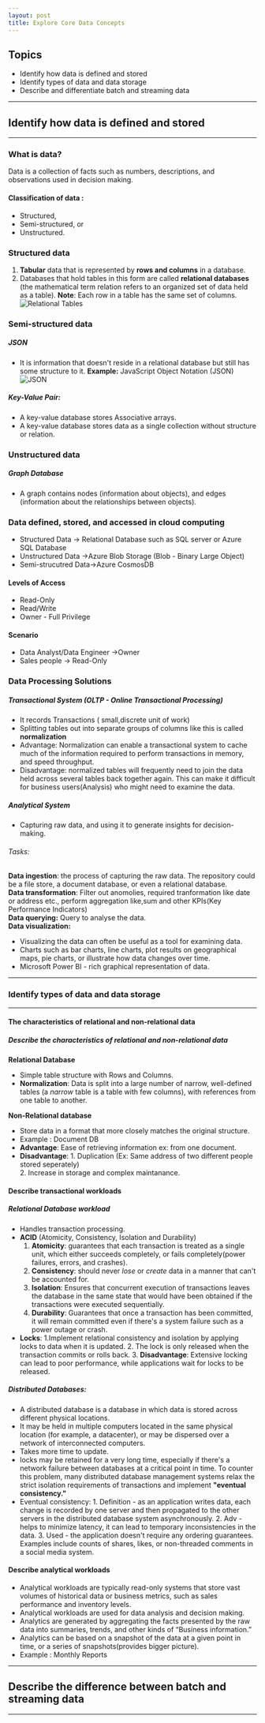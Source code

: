 ```yaml
---
layout: post
title: Explore Core Data Concepts
---
```

## Topics
* Identify how data is defined and stored
* Identify types of data and data storage
* Describe and differentiate batch and streaming data
***
## Identify how data is defined and stored
***
### What is data?
Data is a collection of facts such as numbers, descriptions, and observations used in decision making. 
#### Classification of data :
* Structured,
* Semi-structured, or
* Unstructured.

### Structured data
1. **Tabular** data that is represented by **rows and columns** in a database.
2. Databases that hold tables in this form are called **relational databases** (the mathematical term relation refers to an organized set of data held as a table). 
**Note**: Each row in a table has the same set of columns.
![Relational Tables](https://raw.githubusercontent.com/TrailBlazed/trailblazed.github.io/gh-pages/assets/11-tabular-diagram.png)

### Semi-structured data
##### JSON
* It is information that doesn't reside in a relational database but still has some structure to it.
 **Example:** JavaScript Object Notation (JSON)
![JSON](https://raw.githubusercontent.com/TrailBlazed/trailblazed.github.io/gh-pages/assets/12-json.PNG)
##### Key-Value Pair: 
* A key-value database stores Associative arrays. 
* A key-value database stores data as a single collection without structure or relation.
### Unstructured data
##### Graph Database
* A graph contains nodes (information about objects), and edges (information about the relationships between objects). 

### Data defined, stored, and accessed in cloud computing
* Structured Data -> Relational Database such as SQL server or Azure SQL Database
* Unstructured Data ->Azure Blob Storage (Blob - Binary Large Object)
* Semi-strucutred Data->Azure CosmosDB
#### Levels of Access
* Read-Only
* Read/Write
* Owner - Full Privilege
#### Scenario
* Data Analyst/Data Engineer ->Owner 
* Sales people -> Read-Only
### Data Processing Solutions
##### Transactional System (OLTP - Online Transactional Processing)
* It records Transactions ( small,discrete unit of work)
*  Splitting tables out into separate groups of columns like this is called **normalization**
*  Advantage: Normalization can enable a transactional system to cache much of the information required to perform transactions in memory, and speed throughput.
* Disadvantage:  normalized tables will frequently need to join the data held across several tables back together again. This can make it difficult for business users(Analysis) who might need to examine the data.
##### Analytical System
* Capturing raw data, and using it to generate insights for decision-making.
###### Tasks:
**Data ingestion**: the process of capturing the raw data. The repository could be a file store, a document database, or even a relational database. <br>
**Data transformation**: Filter out anomolies, required tranformation like date or address etc., perform aggregation like,sum and other KPIs(Key Performance Indicators) <br>
**Data querying:** Query to analyse the data. <br>
**Data visualization:**
* Visualizing the data can often be useful as a tool for examining data.
* Charts such as bar charts, line charts, plot results on geographical maps, pie charts, or illustrate how data changes over time.
* Microsoft Power BI - rich graphical representation of data.

***
### Identify types of data and data storage
***
#### The characteristics of relational and non-relational data
##### Describe the characteristics of relational and non-relational data
**Relational Database**
* Simple table structure with Rows and Columns.
* **Normalization**: Data is split into a large number of narrow, well-defined tables (a _narrow_ table is a table with few columns), with references from one table to another.

**Non-Relational database**
*  Store data in a format that more closely matches the original structure.
*  Example : Document DB
* **Advantage**: Ease of retrieving information ex: from one document.
* **Disadvantage**: 1. Duplication (Ex: Same address of two different people stored seperately) <br>
                    2. Increase in storage and complex maintanance. 
  
#### Describe transactional workloads
##### Relational Database workload
* Handles transaction processing.
* **ACID** (Atomicity, Consistency, Isolation and Durability)
    1. **Atomicity**: guarantees that each transaction is treated as a single unit, which either succeeds completely, or fails completely(power failures, errors, and crashes).
    2. **Consistency**: should never _lose_ or _create_ data in a manner that can't be accounted for.
    3. **Isolation**: Ensures that concurrent execution of transactions leaves the database in the same state that would have been obtained if the transactions were executed sequentially.
    4. **Durability**: Guarantees that once a transaction has been committed, it will remain committed even if there's a system failure such as a power outage or crash.
*  **Locks**: 1.Implement relational consistency and isolation by applying locks to data when it is updated.
              2. The lock is only released when the transaction commits or rolls back.
              3. **Disadvantage**: Extensive locking can lead to poor performance, while applications wait for locks to be released.
##### Distributed Databases:
* A distributed database is a database in which data is stored across different physical locations.
* It may be held in multiple computers located in the same physical location (for example, a datacenter), or may be dispersed over a network of interconnected computers.
* Takes more time to update.
* locks may be retained for a very long time, especially if there's a network failure between databases at a critical point in time. To counter this problem, many distributed database management systems relax the strict isolation requirements of transactions and implement **"eventual consistency."**
* Eventual consistency: 1. Definition - as an application writes data, each change is recorded by one server and then propagated to the other servers in the distributed database system asynchronously.
                        2. Adv - helps to minimize latency, it can lead to temporary inconsistencies in the data.
                        3. Used - the application doesn't require any ordering guarantees. Examples include counts of shares, likes, or non-threaded comments in a social media system.
    
#### Describe analytical workloads
* Analytical workloads are typically read-only systems that store vast volumes of historical data or business metrics, such as sales performance and inventory levels.
* Analytical workloads are used for data analysis and decision making.
* Analytics are generated by aggregating the facts presented by the raw data into summaries, trends, and other kinds of “Business information.”
* Analytics can be based on a snapshot of the data at a given point in time, or a series of snapshots(provides bigger picture).
* Example : Monthly Reports

***
## Describe the difference between batch and streaming data
***



